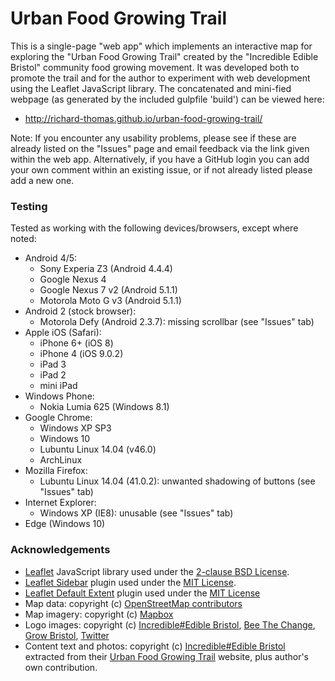 # Urban Food Growing Trail
This is a single-page "web app" which implements an interactive map for exploring the "Urban Food Growing Trail" created
by the "Incredible Edible Bristol" community food growing movement. It was developed both to promote the trail and for the
author to experiment with web development using the Leaflet JavaScript library. The concatenated and mini-fied webpage (as generated by the included gulpfile 'build') can be viewed here:

* http://richard-thomas.github.io/urban-food-growing-trail/

Note: If you encounter any usability problems, please see if these are already listed on the "Issues" page and email feedback via the link given within the web app. Alternatively, if you have a GitHub login you can add your own comment within an existing issue, or if not already listed please add a new one.

### Testing
Tested as working with the following devices/browsers, except where noted:
* Android 4/5:
  * Sony Experia Z3 (Android 4.4.4)
  * Google Nexus 4
  * Google Nexus 7 v2 (Android 5.1.1)
  * Motorola Moto G v3 (Android 5.1.1)
* Android 2 (stock browser):
  * Motorola Defy (Android 2.3.7): missing scrollbar (see "Issues" tab)
* Apple iOS (Safari):
  * iPhone 6+ (iOS 8)
  * iPhone 4 (iOS 9.0.2)
  * iPad 3
  * iPad 2
  * mini iPad
* Windows Phone:
  * Nokia Lumia 625 (Windows 8.1)
* Google Chrome:
  * Windows XP SP3
  * Windows 10
  * Lubuntu Linux 14.04 (v46.0)
  * ArchLinux
* Mozilla Firefox:
  * Lubuntu Linux 14.04 (41.0.2): unwanted shadowing of buttons (see "Issues" tab)
* Internet Explorer:
  * Windows XP (IE8): unusable (see "Issues" tab)
* Edge (Windows 10)

### Acknowledgements
* [Leaflet](http://leafletjs.com/) JavaScript library used under the
[2-clause BSD License](https://github.com/Leaflet/Leaflet/blob/master/LICENSE).
* [Leaflet Sidebar](https://github.com/turbo87/leaflet-sidebar/) plugin used under the
[MIT License](https://github.com/Turbo87/leaflet-sidebar/blob/master/LICENSE).
* [Leaflet Default Extent](https://github.com/nguyenning/Leaflet.defaultextent) plugin used under the
[MIT License](https://github.com/nguyenning/Leaflet.defaultextent/blob/master/LICENSE)
* Map data: copyright (c) [OpenStreetMap contributors](http://openstreetmap.org/copyright)
* Map imagery: copyright (c) [Mapbox](http://mapbox.com/map-feedback/)
* Logo images: copyright (c) [Incredible#Edible Bristol](http://ediblebristol.org.uk/),
[Bee The Change](https://heathershoneybees.wordpress.com/),
[Grow Bristol](http://growbristol.co.uk/),
[Twitter](https://twitter.com/)
* Content text and photos: copyright (c) [Incredible#Edible Bristol](http://ediblebristol.org.uk/) extracted from their [Urban Food Growing Trail](http://ediblebristol.org.uk/urban-food-growing-trail-a-bristol-2015-project/) website, plus author's own contribution.
